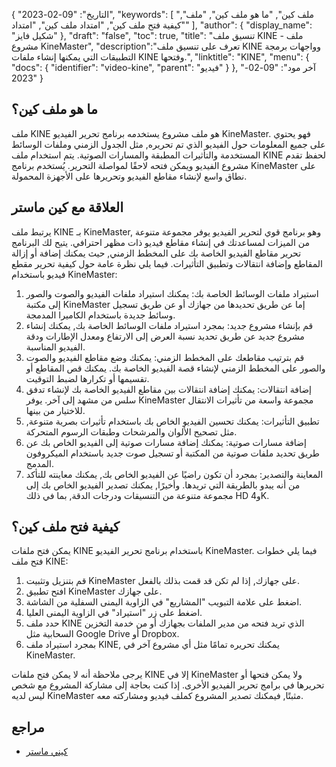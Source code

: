 {
"التاريخ": "09-02-2023",
  "keywords": [
"ملف كين",
"ما هو ملف كين",
"ملف",
"كيفية فتح ملف كين",
"امتداد ملف كين",
"امتداد"
],
  "author": {
"display_name": "شكيل فايز"
},
"draft": "false",
"toc": true,
"title": "تنسيق ملف KINE - ملف مشروع KineMaster",
  "description":"تعرف على تنسيق ملف KINE وواجهات برمجة التطبيقات التي يمكنها إنشاء ملفات KINE وفتحها.",
"linktitle": "KINE",
  "menu": {
    "docs": {
      "identifier": "video-kine",
"parent": "فيديو"
}
},
"آخر مود": "09-02-2023"
}

## ما هو ملف كين؟

ملف KINE هو ملف مشروع يستخدمه برنامج تحرير الفيديو KineMaster. فهو يحتوي على جميع المعلومات حول الفيديو الذي تم تحريره, مثل الجدول الزمني وملفات الوسائط المستخدمة والتأثيرات المطبقة والمسارات الصوتية. يتم استخدام ملف KINE لحفظ تقدم مشروع الفيديو ويمكن فتحه لاحقًا لمواصلة التحرير. يُستخدم برنامج KineMaster على نطاق واسع لإنشاء مقاطع الفيديو وتحريرها على الأجهزة المحمولة.

## العلاقة مع كين ماستر

يرتبط ملف KINE بـ KineMaster, وهو برنامج قوي لتحرير الفيديو يوفر مجموعة متنوعة من الميزات لمساعدتك في إنشاء مقاطع فيديو ذات مظهر احترافي. يتيح لك البرنامج تحرير مقاطع الفيديو الخاصة بك على المخطط الزمني, حيث يمكنك إضافة أو إزالة المقاطع وإضافة انتقالات وتطبيق التأثيرات. فيما يلي نظرة عامة حول كيفية تحرير مقطع فيديو باستخدام KineMaster:

1. استيراد ملفات الوسائط الخاصة بك: يمكنك استيراد ملفات الفيديو والصوت والصور إلى مكتبة KineMaster إما عن طريق تحديدها من جهازك أو عن طريق تسجيل وسائط جديدة باستخدام الكاميرا المدمجة.
2. قم بإنشاء مشروع جديد: بمجرد استيراد ملفات الوسائط الخاصة بك, يمكنك إنشاء مشروع جديد عن طريق تحديد نسبة العرض إلى الارتفاع ومعدل الإطارات ودقة الفيديو المناسبة.
3. قم بترتيب مقاطعك على المخطط الزمني: يمكنك وضع مقاطع الفيديو والصوت والصور على المخطط الزمني لإنشاء قصة الفيديو الخاصة بك. يمكنك قص المقاطع أو تقسيمها أو تكرارها لضبط التوقيت.
4. إضافة انتقالات: يمكنك إضافة انتقالات بين مقاطع الفيديو الخاصة بك لإنشاء تدفق سلس من مشهد إلى آخر. يوفر KineMaster مجموعة واسعة من تأثيرات الانتقال للاختيار من بينها.
5. تطبيق التأثيرات: يمكنك تحسين الفيديو الخاص بك باستخدام تأثيرات بصرية متنوعة, مثل تصحيح الألوان والمرشحات وطبقات الرسوم المتحركة.
6. إضافة مسارات صوتية: يمكنك إضافة مسارات صوتية إلى الفيديو الخاص بك عن طريق تحديد ملفات صوتية من المكتبة أو تسجيل صوت جديد باستخدام الميكروفون المدمج.
7. المعاينة والتصدير: بمجرد أن تكون راضيًا عن الفيديو الخاص بك, يمكنك معاينته للتأكد من أنه يبدو بالطريقة التي تريدها. وأخيرًا, يمكنك تصدير الفيديو الخاص بك إلى مجموعة متنوعة من التنسيقات ودرجات الدقة, بما في ذلك HD و4K.

## كيفية فتح ملف كين؟

يمكن فتح ملفات KINE باستخدام برنامج تحرير الفيديو KineMaster. فيما يلي خطوات فتح ملف KINE:

1. قم بتنزيل وتثبيت KineMaster على جهازك, إذا لم تكن قد قمت بذلك بالفعل.
2. افتح تطبيق KineMaster على جهازك.
3. اضغط على علامة التبويب "المشاريع" في الزاوية اليمنى السفلية من الشاشة.
4. اضغط على زر "استيراد" في الزاوية اليمنى العليا.
5. حدد ملف KINE الذي تريد فتحه من مدير الملفات بجهازك أو من خدمة التخزين السحابية مثل Google Drive أو Dropbox.
6. بمجرد استيراد ملف KINE, يمكنك تحريره تمامًا مثل أي مشروع آخر في KineMaster.

يرجى ملاحظة أنه لا يمكن فتح ملفات KINE إلا في KineMaster ولا يمكن فتحها أو تحريرها في برامج تحرير الفيديو الأخرى. إذا كنت بحاجة إلى مشاركة المشروع مع شخص ليس لديه KineMaster مثبتًا, فيمكنك تصدير المشروع كملف فيديو ومشاركته معه.

## مراجع
* [كيني ماستر](https://www.kinemaster.com/)

